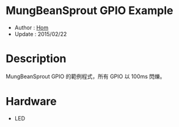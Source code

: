 MungBeanSprout GPIO Example
========
* Author  : [Hom](http://about.me/Hom)
* Update  : 2015/02/22

Description
========
MungBeanSprout GPIO 的範例程式，所有 GPIO 以 100ms 閃爍。

Hardware
========
* LED
